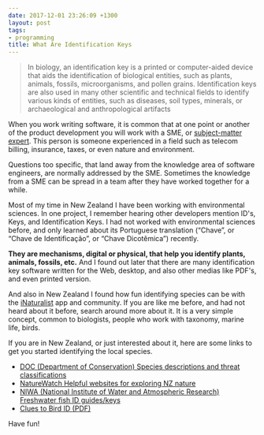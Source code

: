 ```yaml
---
date: 2017-12-01 23:26:09 +1300
layout: post
tags:
- programming
title: What Are Identification Keys
---
```


>In biology, an identification key is a printed or computer-aided device that aids the identification of biological entities, such as plants, animals, fossils, microorganisms, and pollen grains. Identification keys are also used in many other scientific and technical fields to identify various kinds of entities, such as diseases, soil types, minerals, or archaeological and anthropological artifacts

When you work writing software, it is common that at one point or another of the product
development you will work with a SME, or [subject-matter expert](https://en.wikipedia.org/wiki/Subject-matter_expert).
This person is someone experienced in a field such as telecom billing, insurance, taxes, or
even nature and environment.

Questions too specific, that land away from the knowledge area of software engineers,
are normally addressed by the SME. Sometimes the knowledge from a SME can be spread in a team
after they have worked together for a while.

Most of my time in New Zealand I have been working with environmental sciences. In one project,
I remember hearing other developers mention ID's, Keys, and Identification Keys. I had not worked
with environmental sciences before, and only learned about its Portuguese translation
(&ldquo;Chave&rdquo;, or &ldquo;Chave de Identifica&ccedil;&atilde;o&rdquo;, or &ldquo;Chave
Dicot&ecirc;mica&rdquo;) recently.

**They are mechanisms, digital or physical, that help you identify plants, animals, fossils, etc.**
And I found out later that there are many identification key software written for the Web, desktop,
and also other medias like PDF's, and even printed version.

And also in New Zealand I found how fun identifying species can be with
the [iNaturalist](https://www.inaturalist.org/) app and community. If you are like me before, and
had not heard about it before, search around more about it. It is a very simple concept, common
to biologists, people who work with taxonomy, marine life, birds.

If you are in New Zealand, or just interested about it, here are some links to get you started identifying
the local species.

* [DOC (Department of Conservation) Species descriptions and threat classifications](http://www.doc.govt.nz/nature/biodiversity/biodiversity-new-zealand-resources/biodiversity-references/species/)
* [NatureWatch Helpful websites for exploring NZ nature](http://naturewatch.org.nz/pages/links_nz)
* [NIWA (National Institute of Water and Atmospheric Research) Freshwater fish ID guides/keys](https://www.niwa.co.nz/freshwater-and-estuaries/nzffd/identification-guides-and-keys)
* [Clues to Bird ID (PDF)](http://www.birds.cornell.edu/bbimages/PDFs/Clues2Bird%20ID.pdf)

Have fun!
